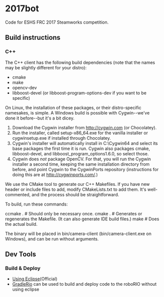 # 2017bot
Code for ESHS FRC 2017 Steamworks competition.

## Build instructions
### C++

The C++ client has the following build dependencies (note that the names may
be slightly different for your distro):

* cmake
* make
* opencv-dev
* libboost-devel (or libboost-program-options-dev if you want to be specific)

On Linux, the installation of these packages, or their distro-specific namesakes,
is simple.  A Windows build is possible with Cygwin--we've done it before--but
it's a bit dicey.

1. Download the Cygwin installer from http://cygwin.com (or Chocolatey).
2. Run the installer, called setup-x86_64.exe for the vanilla installer or cygwinsetup.exe if installed through Chocolatey.
3. Cygwin's installer will automatically install in C:\Cygwin64 and select its base packages the first time it is run.  Cygwin also packages cmake, libboost-devel, and libboost_program_options1.6.0, so select those.
4. Cygwin does _not_ package OpenCV.  For that, you will run the Cygwin installer a second time, keeping the same installation directory from before, and point Cygwin to the CygwinPorts repository (instructions for doing this are at http://cygwinports.com/.)

We use the CMake tool to generate our C++ Makefiles.  If you have new header
or include files to add, modify CMakeLists.txt to add them.  It's
well-commented, and the process should be straightforward.

To build, run these commands:

 ccmake .  # Should only be necessary once.
 cmake .   # Generates or regenerates the Makefile.  (It can also generate IDE build files.)
 make      # Does the actual build.

The binary will be placed in bin/camera-client (bin/camera-client.exe on
Windows), and can be run without arguments.

## Dev Tools
### Build & Deploy
* [Using Eclipse](http://wpilib.screenstepslive.com/s/4485/m/13809/l/242586-building-and-downloading-a-robot-project-to-the-roborio)(Official)
* [GradleRio](https://github.com/Open-RIO/GradleRIO) can be used to build and deploy code to the roboRIO without using eclipse
